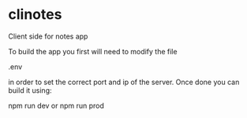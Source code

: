 # clinotes

Client side for notes app

To build the app you first will need to modify the file

.env

in order to set the correct port and ip of the server. Once done you can build it using:

npm run dev
or
npm run prod
